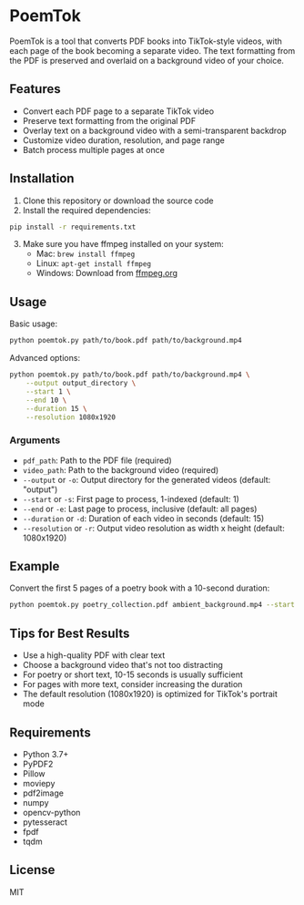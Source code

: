 # PoemTok

PoemTok is a tool that converts PDF books into TikTok-style videos, with each page of the book becoming a separate video. The text formatting from the PDF is preserved and overlaid on a background video of your choice.

## Features

- Convert each PDF page to a separate TikTok video
- Preserve text formatting from the original PDF
- Overlay text on a background video with a semi-transparent backdrop
- Customize video duration, resolution, and page range
- Batch process multiple pages at once

## Installation

1. Clone this repository or download the source code
2. Install the required dependencies:

```bash
pip install -r requirements.txt
```

3. Make sure you have ffmpeg installed on your system:
   - Mac: `brew install ffmpeg`
   - Linux: `apt-get install ffmpeg`
   - Windows: Download from [ffmpeg.org](https://ffmpeg.org/download.html)

## Usage

Basic usage:

```bash
python poemtok.py path/to/book.pdf path/to/background.mp4
```

Advanced options:

```bash
python poemtok.py path/to/book.pdf path/to/background.mp4 \
    --output output_directory \
    --start 1 \
    --end 10 \
    --duration 15 \
    --resolution 1080x1920
```

### Arguments

- `pdf_path`: Path to the PDF file (required)
- `video_path`: Path to the background video (required)
- `--output` or `-o`: Output directory for the generated videos (default: "output")
- `--start` or `-s`: First page to process, 1-indexed (default: 1)
- `--end` or `-e`: Last page to process, inclusive (default: all pages)
- `--duration` or `-d`: Duration of each video in seconds (default: 15)
- `--resolution` or `-r`: Output video resolution as width x height (default: 1080x1920)

## Example

Convert the first 5 pages of a poetry book with a 10-second duration:

```bash
python poemtok.py poetry_collection.pdf ambient_background.mp4 --start 1 --end 5 --duration 10
```

## Tips for Best Results

- Use a high-quality PDF with clear text
- Choose a background video that's not too distracting
- For poetry or short text, 10-15 seconds is usually sufficient
- For pages with more text, consider increasing the duration
- The default resolution (1080x1920) is optimized for TikTok's portrait mode

## Requirements

- Python 3.7+
- PyPDF2
- Pillow
- moviepy
- pdf2image
- numpy
- opencv-python
- pytesseract
- fpdf
- tqdm

## License

MIT
